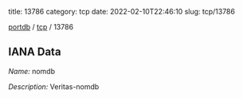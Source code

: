 title: 13786
category: tcp
date: 2022-02-10T22:46:10
slug: tcp/13786

[portdb](/) / [tcp](/category/tcp.html) / 13786


## IANA Data

_Name:_ nomdb

_Description:_ Veritas-nomdb

